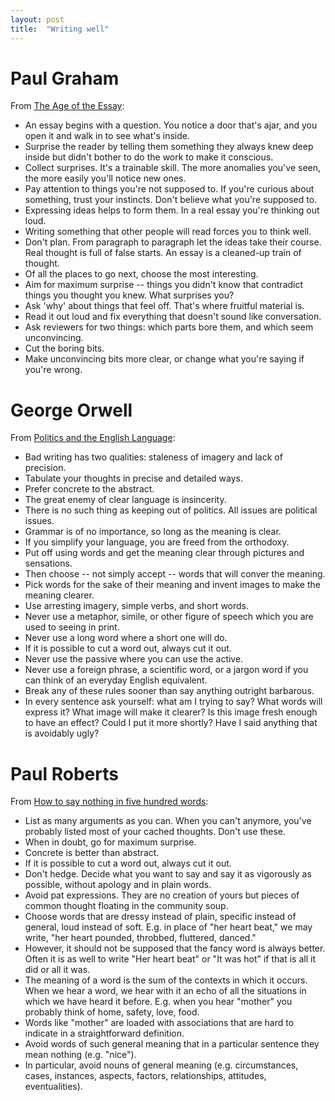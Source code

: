 ```yaml
---
layout: post
title:  "Writing well"
---
```


# Paul Graham

From [The Age of the Essay](http://www.paulgraham.com/essay.html):
- An essay begins with a question. You notice a door that's ajar, and
  you open it and walk in to see what's inside.
- Surprise the reader by telling them something they always knew deep
  inside but didn't bother to do the work to make it conscious.
- Collect surprises. It's a trainable skill. The more anomalies you've
  seen, the more easily you'll notice new ones.
- Pay attention to things you're not supposed to. If you're curious
  about something, trust your instincts. Don't believe what you're
  supposed to.
- Expressing ideas helps to form them. In a real essay you're thinking
  out loud.
- Writing something that other people will read forces you to think
  well.
- Don't plan. From paragraph to paragraph let the ideas take their
  course. Real thought is full of false starts. An essay is a
  cleaned-up train of thought.
- Of all the places to go next, choose the most interesting.
- Aim for maximum surprise -- things you didn't know that contradict
  things you thought you knew. What surprises you?
- Ask 'why' about things that feel off. That's where fruitful material
  is.
- Read it out loud and fix everything that doesn't sound like
  conversation.
- Ask reviewers for two things: which parts bore them, and which seem
  unconvincing.
- Cut the boring bits.
- Make unconvincing bits more clear, or change what you're saying if
  you're wrong.

# George Orwell

From [Politics and the English Language](http://www.orwell.ru/library/essays/politics/english/e_polit/):
- Bad writing has two qualities: staleness of imagery and lack of precision.
- Tabulate your thoughts in precise and detailed ways.
- Prefer concrete to the abstract.
- The great enemy of clear language is insincerity.
- There is no such thing as keeping out of politics. All issues are
  political issues.
- Grammar is of no importance, so long as the meaning is clear.
- If you simplify your language, you are freed from the orthodoxy.
- Put off using words and get the meaning clear through pictures and
  sensations.
- Then choose -- not simply accept -- words that will conver the
  meaning.
- Pick words for the sake of their meaning and invent images to make
  the meaning clearer.
- Use arresting imagery, simple verbs, and short words.
- Never use a metaphor, simile, or other figure of speech which you
  are used to seeing in print.
- Never use a long word where a short one will do.
- If it is possible to cut a word out, always cut it out.
- Never use the passive where you can use the active.
- Never use a foreign phrase, a scientific word, or a jargon word if
  you can think of an everyday English equivalent.
- Break any of these rules sooner than say anything outright
  barbarous.
- In every sentence ask yourself: what am I trying to say? What words
  will express it? What image will make it clearer? Is this image
  fresh enough to have an effect? Could I put it more shortly? Have I
  said anything that is avoidably ugly?

# Paul Roberts

From [How to say nothing in five hundred words](http://www.mrgunnar.net/ap.cfm?subpage=348270):
- List as many arguments as you can. When you can't anymore, you've
  probably listed most of your cached thoughts. Don't use these.
- When in doubt, go for maximum surprise.
- Concrete is better than abstract.
- If it is possible to cut a word out, always cut it out.
- Don't hedge. Decide what you want to say and say it as vigorously as
  possible, without apology and in plain words.
- Avoid pat expressions. They are no creation of yours but pieces of
  common thought floating in the community soup.
- Choose words that are dressy instead of plain, specific instead of
  general, loud instead of soft. E.g. in place of "her heart beat," we
  may write, "her heart pounded, throbbed, fluttered, danced."
- However, it should not be supposed that the fancy word is always
  better. Often it is as well to write "Her heart beat" or "It was
  hot" if that is all it did or all it was.
- The meaning of a word is the sum of the contexts in which it
  occurs. When we hear a word, we hear with it an echo of all the
  situations in which we have heard it before. E.g. when you hear
  "mother" you probably think of home, safety, love, food.
- Words like "mother" are loaded with associations that are hard to
  indicate in a straightforward definition.
- Avoid words of such general meaning that in a particular sentence
  they mean nothing (e.g. "nice").
- In particular, avoid nouns of general meaning (e.g. circumstances,
  cases, instances, aspects, factors, relationships, attitudes,
  eventualities).